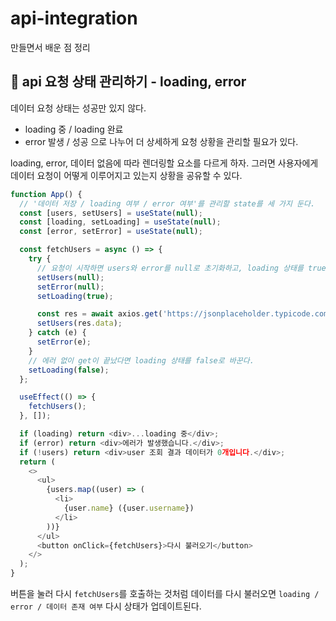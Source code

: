 # api-integration

만들면서 배운 점 정리

## 📗 api 요청 상태 관리하기 - loading, error

데이터 요청 상태는 성공만 있지 않다.

- loading 중 / loading 완료
- error 발생 / 성공
  으로 나누어 더 상세하게 요청 상황을 관리할 필요가 있다.

loading, error, 데이터 없음에 따라 렌더링할 요소를 다르게 하자. 그러면 사용자에게 데이터 요청이 어떻게 이루어지고 있는지 상황을 공유할 수 있다.

```js
function App() {
  // '데이터 저장 / loading 여부 / error 여부'를 관리할 state를 세 가지 둔다.
  const [users, setUsers] = useState(null);
  const [loading, setLoading] = useState(null);
  const [error, setError] = useState(null);

  const fetchUsers = async () => {
    try {
      // 요청이 시작하면 users와 error를 null로 초기화하고, loading 상태를 true로 설정한다.
      setUsers(null);
      setError(null);
      setLoading(true);

      const res = await axios.get('https://jsonplaceholder.typicode.com/users');
      setUsers(res.data);
    } catch (e) {
      setError(e);
    }
    // 에러 없이 get이 끝났다면 loading 상태를 false로 바꾼다.
    setLoading(false);
  };

  useEffect(() => {
    fetchUsers();
  }, []);

  if (loading) return <div>...loading 중</div>;
  if (error) return <div>에러가 발생했습니다.</div>;
  if (!users) return <div>user 조회 결과 데이터가 0개입니다.</div>;
  return (
    <>
      <ul>
        {users.map((user) => (
          <li>
            {user.name} ({user.username})
          </li>
        ))}
      </ul>
      <button onClick={fetchUsers}>다시 불러오기</button>
    </>
  );
}
```

버튼을 눌러 다시 `fetchUsers`를 호출하는 것처럼 데이터를 다시 불러오면 `loading / error / 데이터 존재 여부` 다시 상태가 업데이트된다.
